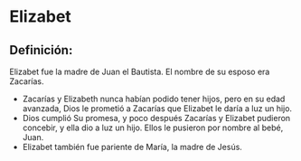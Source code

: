# Elizabet

## Definición: 

Elizabet fue la madre de Juan el Bautista. El nombre de su esposo era Zacarías.

* Zacarías y Elizabeth nunca habían podido tener hijos, pero en su edad avanzada, Dios le prometió a Zacarías que Elizabet le daría a luz un hijo.
* Dios cumplió Su promesa, y poco después Zacarías y Elizabet pudieron concebir, y ella dio a luz un hijo. Ellos le pusieron por nombre al bebé, Juan.
* Elizabet también fue pariente de María, la madre de Jesús.

